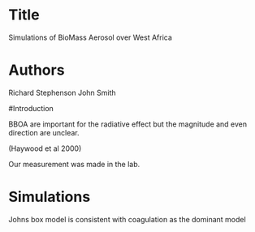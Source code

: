 # Title
Simulations of BioMass Aerosol
over West Africa

# Authors
Richard Stephenson
John Smith

#Introduction

BBOA are important for the radiative effect but the magnitude and even direction are unclear.

(Haywood et al 2000)

Our measurement was made in the lab.

# Simulations
Johns box model is consistent with coagulation
as the dominant model